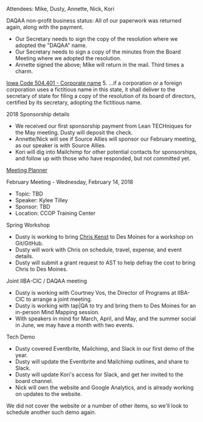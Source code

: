 Attendees: Mike, Dusty, Annette, Nick, Kori

DAQAA non-profit business status: All of our paperwork was returned again, along with the payment.
  - Our Secretary needs to sign the copy of the resolution where we adopted the "DAQAA" name.
  - Our Secretary needs to sign a copy of the minutes from the Board Meeting where we adopted the resolution.
  - Annette signed the above; Mike will return in the mail. Third times a charm.

[Iowa Code 504.401 - Corporate name](https://www.legis.iowa.gov/DOCS/ACO/IC/LINC/Section.504.401.pdf)
5. ...if a corporation or a foreign corporation uses a fictitious name in this state, it shall deliver to the secretary of state
for filing a copy of the resolution of its board of directors, certified by its secretary, adopting the fictitious name.

2018 Sponsorship details
  - We received our first sponsorship payment from Lean TECHniques for the May meeting. Dusty will deposit the check.
  - Annette/Nick will see if Source Allies will sponsor our February meeting, as our speaker is with Source Allies.
  - Kori will dig into Mailchimp for other potential contacts for sponsorships, and follow up with those who have responded, but not committed yet.

[Meeting Planner](https://docs.google.com/spreadsheets/d/1qY6O5bR5MWBwRZ-iIOG0dUWdoj8bld_chOMgfkDfrik/edit?usp=sharing)

February Meeting - Wednesday, February 14, 2018
  - Topic: TBD
  - Speaker: Kylee Tilley
  - Sponsor: TBD
  - Location: CCOP Training Center
  
Spring Workshop
  - Dusty is working to bring [Chris Kenst](http://www.kenst.com/about/) to Des Moines for a workshop on Git/GitHub.
  - Dusty will work with Chris on schedule, travel, expense, and event details.
  - Dusty will submit a grant request to AST to help defray the cost to bring Chris to Des Moines.
  
Joint IIBA-CIC / DAQAA meeting
  - Dusty is working with Courtney Vos, the Director of Programs at IIBA-CIC to arrange a joint meeting.
  - Dusty is working with tap|QA to try and bring them to Des Moines for an in-person Mind Mapping session.
  - With speakers in mind for March, April, and May, and the summer social in June, we may have a month with two events.

Tech Demo
  - Dusty covered Eventbrite, Mailchimp, and Slack in our first demo of the year. 
  - Dusty will update the Eventbrite and Mailchimp outlines, and share to Slack.
  - Dusty will update Kori's access for Slack, and get her invited to the board channel.
  - Nick will own the website and Google Analytics, and is already working on updates to the website.

We did not cover the website or a number of other items, so we'll look to schedule another such demo again.
